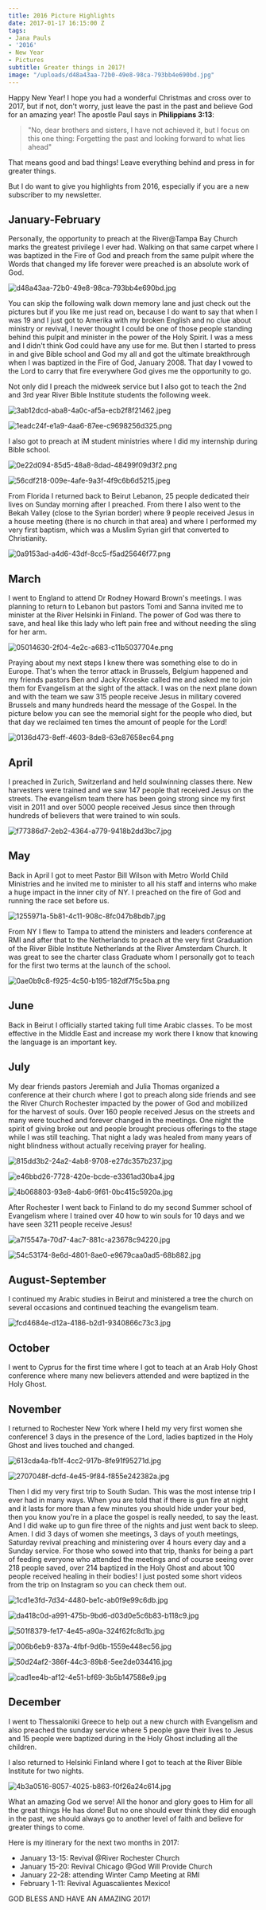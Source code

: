 ```yaml
---
title: 2016 Picture Highlights
date: 2017-01-17 16:15:00 Z
tags:
- Jana Pauls
- '2016'
- New Year
- Pictures
subtitle: Greater things in 2017!
image: "/uploads/d48a43aa-72b0-49e8-98ca-793bb4e690bd.jpg"
---
```



Happy New Year! I hope you had a wonderful Christmas and cross over to 2017, but if not, don't worry, just leave the past in the past and believe God for an amazing year!
The apostle Paul says in **Philippians 3:13**:

> "No, dear brothers and sisters, I have not achieved it, but I focus on this one thing: Forgetting the past and looking forward to what lies ahead" 

That means good and bad things! Leave everything behind and press in for greater things.

But I do want to give you highlights from 2016, especially if you are a new subscriber to my newsletter. 

## January-February

Personally, the opportunity to preach at the River@Tampa Bay Church marks the greatest privilege I ever had. Walking on that same carpet where I was baptized in the Fire of God and preach from the same pulpit where the Words that changed my life forever were preached is an absolute work of God.

![d48a43aa-72b0-49e8-98ca-793bb4e690bd.jpg](/uploads/d48a43aa-72b0-49e8-98ca-793bb4e690bd.jpg)

You can skip the following walk down memory lane and just check out the pictures but if you like me just read on, because I do want to say that when I was 19 and I just got to Amerika with my broken English and no clue about ministry or revival, I never thought I could be one of those people standing behind this pulpit and minister in the power of the Holy Spirit. I was a mess and I didn't think God could have any use for me. But then I started to press in and give Bible school and God my all and got the ultimate breakthrough when I was baptized in the Fire of God, January 2008. That day I vowed to the Lord to carry that fire everywhere God gives me the opportunity to go.

Not only did I preach the midweek service but I also got to teach the 2nd and 3rd year River Bible Institute students the following week.

![3ab12dcd-aba8-4a0c-af5a-ecb2f8f21462.jpeg](/uploads/3ab12dcd-aba8-4a0c-af5a-ecb2f8f21462.jpeg)

![1eadc24f-e1a9-4aa6-87ee-c9698256d325.png](/uploads/1eadc24f-e1a9-4aa6-87ee-c9698256d325.png)

I also got to preach at iM student ministries where I did my internship during Bible school.

![0e22d094-85d5-48a8-8dad-48499f09d3f2.png](/uploads/0e22d094-85d5-48a8-8dad-48499f09d3f2.png)

![56cdf218-009e-4afe-9a3f-4f9c6b6d5215.jpeg](/uploads/56cdf218-009e-4afe-9a3f-4f9c6b6d5215.jpeg)

From Florida I returned back to Beirut Lebanon, 25 people dedicated their lives on Sunday morning after I preached. From there I also went to the Bekah Valley (close to the Syrian border) where 9 people received Jesus in a house meeting (there is no church in that area) and where I performed my very first baptism, which was a Muslim Syrian girl that converted to Christianity.

![0a9153ad-a4d6-43df-8cc5-f5ad25646f77.png](/uploads/0a9153ad-a4d6-43df-8cc5-f5ad25646f77.png)

## March

I went to England to attend Dr Rodney Howard Brown's meetings. I was planning to return to Lebanon but pastors Tomi and Sanna invited me to minister at the River Helsinki in Finland. The power of God was there to save, and heal like this lady who left pain free and without needing the sling for her arm.

![05014630-2f04-4e2c-a683-c11b5037704e.png](/uploads/05014630-2f04-4e2c-a683-c11b5037704e.png)

Praying about my next steps I knew there was something else to do in Europe. That's when the terror attack in Brussels, Belgium happened and my friends pastors Ben and Jacky Kroeske called me and asked me to join them for Evangelism at the sight of the attack. I was on the next plane down and with the team we saw 315 people receive Jesus in military covered Brussels and many hundreds heard the message of the Gospel. In the picture below you can see the memorial sight for the people who died, but that day we reclaimed ten times the amount of people for the Lord!

![0136d473-8eff-4603-8de8-63e87658ec64.png](/uploads/0136d473-8eff-4603-8de8-63e87658ec64.png)

## April

I preached in Zurich, Switzerland and held soulwinning classes there. New harvesters were trained and we saw 147 people that received Jesus on the streets. The evangelism team there has been going strong since my first visit in 2011 and over 5000 people received Jesus since then through hundreds of believers that were trained to win souls.

![f77386d7-2eb2-4364-a779-9418b2dd3bc7.jpg](/uploads/f77386d7-2eb2-4364-a779-9418b2dd3bc7.jpg)

## May

Back in April I got to meet Pastor Bill Wilson with Metro World Child Ministries and he invited me to minister to all his staff and interns who make a huge impact in the inner city of NY. I preached on the fire of God and running the race set before us.

![1255971a-5b81-4c11-908c-8fc047b8bdb7.jpg](/uploads/1255971a-5b81-4c11-908c-8fc047b8bdb7.jpg)

From NY I flew to Tampa to attend the ministers and leaders conference at RMI and after that to the Netherlands to preach at the very first Graduation of the River Bible Institute Netherlands at the River Amsterdam Church. It was great to see the charter class Graduate whom I personally got to teach for the first two terms at the launch of the school.

![0ae0b9c8-f925-4c50-b195-182df7f5c5ba.png](/uploads/0ae0b9c8-f925-4c50-b195-182df7f5c5ba.png)

## June

Back in Beirut I officially started taking full time Arabic classes. To be most effective in the Middle East and increase my work there I know that knowing the language is an important key.

## July

My dear friends pastors Jeremiah and Julia Thomas organized a conference at their church where I got to preach along side friends and see the River Church Rochester impacted by the power of God and mobilized for the harvest of souls. Over 160 people received Jesus on the streets and many were touched and forever changed in the meetings. One night the spirit of giving broke out and people brought precious offerings to the stage while I was still teaching. That night a lady was healed from many years of night blindness without actually receiving prayer for healing.

![815dd3b2-24a2-4ab8-9708-e27dc357b237.jpg](/uploads/815dd3b2-24a2-4ab8-9708-e27dc357b237.jpg)

![e46bbd26-7728-420e-bcde-e3361ad30ba4.jpg](/uploads/e46bbd26-7728-420e-bcde-e3361ad30ba4.jpg)

![4b068803-93e8-4ab6-9f61-0bc415c5920a.jpg](/uploads/4b068803-93e8-4ab6-9f61-0bc415c5920a.jpg)

After Rochester I went back to Finland to do my second Summer school of Evangelism where I trained over 40 how to win souls for 10 days and we have seen 3211 people receive Jesus! 

![a7f5547a-70d7-4ac7-881c-a23678c94220.jpg](/uploads/a7f5547a-70d7-4ac7-881c-a23678c94220.jpg)

![54c53174-8e6d-4801-8ae0-e9679caa0ad5-68b882.jpg](/uploads/54c53174-8e6d-4801-8ae0-e9679caa0ad5-68b882.jpg)

## August-September

I continued my Arabic studies in Beirut and ministered a tree the church on several occasions and continued teaching the evangelism team.

![fcd4684e-d12a-4186-b2d1-9340866c73c3.jpg](/uploads/fcd4684e-d12a-4186-b2d1-9340866c73c3.jpg)

## October

I went to Cyprus for the first time where I got to teach at an Arab Holy Ghost conference where many new believers attended and were baptized in the Holy Ghost.

## November

I returned to Rochester New York where I held my very first women she conference! 3 days in the presence of the Lord, ladies baptized in the Holy Ghost and lives touched and changed.

![613cda4a-fb1f-4cc2-917b-8fe91f95271d.jpg](/uploads/613cda4a-fb1f-4cc2-917b-8fe91f95271d.jpg)

![2707048f-dcfd-4e45-9f84-f855e242382a.jpg](/uploads/2707048f-dcfd-4e45-9f84-f855e242382a.jpg)

Then I did my very first trip to South Sudan. This was the most intense trip I ever had in many ways. When you are told that if there is gun fire at night and it lasts for more than a few minutes you should hide under your bed, then you know you're in a place the gospel is really needed, to say the least. And I did wake up to gun fire three of the nights and just went back to sleep. Amen.
I did 3 days of women she meetings, 3 days of youth meetings, Saturday revival preaching and ministering over 4 hours every day and a Sunday service. For those who sowed into that trip, thanks for being a part of feeding everyone who attended the meetings and of course seeing over 218 people saved, over 214 baptized in the Holy Ghost and about 100 people received healing in their bodies!
I just posted some short videos from the trip on Instagram so you can check them out.

![1cd1e3fd-7d34-4480-be1c-ab0f9e99c6db.jpg](/uploads/1cd1e3fd-7d34-4480-be1c-ab0f9e99c6db.jpg)

![da418c0d-a991-475b-9bd6-d03d0e5c6b83-b118c9.jpg](/uploads/da418c0d-a991-475b-9bd6-d03d0e5c6b83-b118c9.jpg)

![501f8379-fe17-4e45-a90a-324f62fc8d1b.jpg](/uploads/501f8379-fe17-4e45-a90a-324f62fc8d1b.jpg)

![006b6eb9-837a-4fbf-9d6b-1559e448ec56.jpg](/uploads/006b6eb9-837a-4fbf-9d6b-1559e448ec56.jpg)

![50d24af2-386f-44c3-89b8-5ee2de034416.jpg](/uploads/50d24af2-386f-44c3-89b8-5ee2de034416.jpg)

![cad1ee4b-af12-4e51-bf69-3b5b147588e9.jpg](/uploads/cad1ee4b-af12-4e51-bf69-3b5b147588e9.jpg)

## December

I went to Thessaloniki Greece to help out a new church with Evangelism and also preached the sunday service where 5 people gave their lives to Jesus and 15 people were baptized during in the Holy Ghost including all the children.

I also returned to Helsinki Finland where I got to teach at the River Bible Institute for two nights. 

![4b3a0516-8057-4025-b863-f0f26a24c614.jpg](/uploads/4b3a0516-8057-4025-b863-f0f26a24c614.jpg)

What an amazing God we serve! All the honor and glory goes to Him for all the great things He has done!
But no one should ever think they did enough in the past, we should always go to another level of faith and believe for greater things to come.

Here is my itinerary for the next two months in 2017:

- January 13-15: Revival @River Rochester Church
- January 15-20: Revival Chicago @God Will Provide Church 
- January 22-28: attending Winter Camp Meeting at RMI 
- February 1-11: Revival Aguascalientes Mexico!

GOD BLESS AND HAVE AN AMAZING 2017!